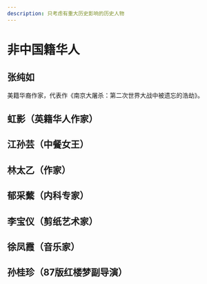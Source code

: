```yaml
---
description: 只考虑有重大历史影响的历史人物
---
```


# 非中国籍华人

## 张纯如

美籍华裔作家，代表作《南京大屠杀：第二次世界大战中被遗忘的浩劫》。

## 虹影（英籍华人作家）

## 江孙芸（中餐女王）

## 林太乙（作家）

## 郁采蘩（内科专家）

## 李宝仪（剪纸艺术家）

## 徐凤霞（音乐家）

## 孙桂珍（87版红楼梦副导演）
